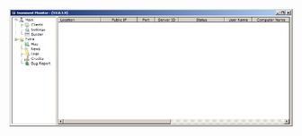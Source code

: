 ![Screenshot](https://raw.githubusercontent.com/Cryakl/Ultimate-RAT-Collection/refs/heads/main/ImminentMonitor/Imminent%20Monitor%20v2.0.1.9/Screenshot.png)
